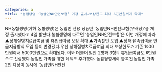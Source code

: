 ```yaml
---
categories: a
title: "농협생명 ‘농업인NH안전보험’ 개정 출시…보상한도 최대 5천만원까지 확대"
---
```

NH농협생명(이하 농협생명)은 농업인 전용 상품인 ‘농업인NH안전보험(무배당)’을 개정 출시했다고 4일 밝혔다.농협생명에 따르면 ‘농업인NH안전보험’은 이번 개정에 따라 ▲상해질병치료급여금 및 휴업급여금 보장 확대 ▲가족할인 도입 ▲장해·유족급여금 연금지급방식 도입 등이 변경됐다.우선 상해질병치료급여금 최대 보상한도가 기존 1000만원에서 5000만원으로 확대됐다. 이와 더불어 일반 2형과 3형의 휴업급여금도 6만원으로 인상됐다.농업인 가족을 위한 혜택도 추가했다. 농업경영체에 등록된 농업인 가족 2인 이상이 동시에 ‘농업인NH안전
